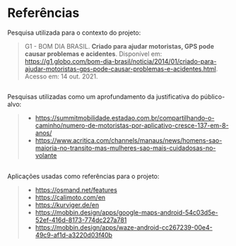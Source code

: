 # Referências
 Pesquisa utilizada para o contexto do projeto:
> G1 - BOM DIA BRASIL. **Criado para ajudar motoristas, GPS pode causar problemas e acidentes**. Disponível em: https://g1.globo.com/bom-dia-brasil/noticia/2014/01/criado-para-ajudar-motoristas-gps-pode-causar-problemas-e-acidentes.html. Acesso em: 14 out. 2021.
##

 Pesquisas utilizadas como um aprofundamento da justificativa do público-alvo:
> - https://summitmobilidade.estadao.com.br/compartilhando-o-caminho/numero-de-motoristas-por-aplicativo-cresce-137-em-8-anos/
> - https://www.acritica.com/channels/manaus/news/homens-sao-maioria-no-transito-mas-mulheres-sao-mais-cuidadosas-no-volante
##

 Aplicações usadas como referências para o projeto: 
> - https://osmand.net/features
> - https://calimoto.com/en
> - https://kurviger.de/en
> - https://mobbin.design/apps/google-maps-android-54c03d5e-52ef-416d-8173-774dc227a781
> - https://mobbin.design/apps/waze-android-cc267239-00e4-49c9-af1d-a3220d03f40b
